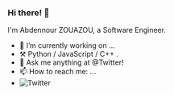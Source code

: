 ### Hi there! 👋

I'm Abdennour ZOUAZOU, a Software Engineer.


- 🔭 I’m currently working on ...
- ⚒️ Python / JavaScript / C++ .
- 💭 Ask me anything at @Twitter!
- 📫 How to reach me: ...
- ![Twitter](https://twitter.com/zouazou)

